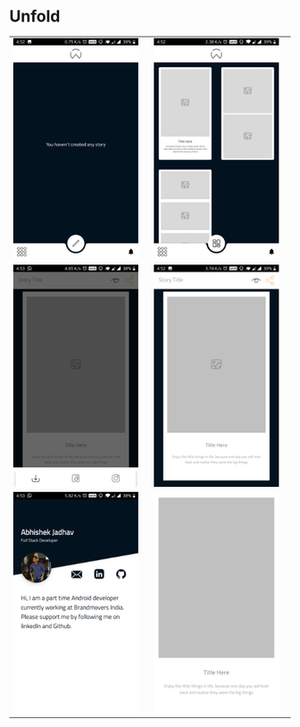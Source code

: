 # Unfold

<table>
  <tr>
    <td><img src="images/all_stories.jpg" width="100%"><td>
    <td><img src="images/all_templates.jpg" width="100%"><td>
  </tr>
  <tr>
    <td><img src="images/bottom_nav.jpg" width="100%"><td>
    <td><img src="images/template.jpg" width="100%"><td>
  </tr>
  <tr>
    <td><img src="images/about_me.jpg" width="100%"><td>
    <td><img src="images/fullscreen.jpg" width="100%"><td>
  </tr>
</table>
